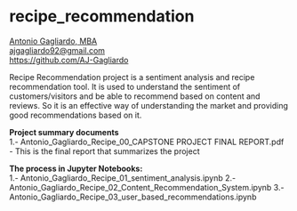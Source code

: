 # recipe_recommendation

[Antonio Gagliardo, MBA](https://aj-gagliardo.github.io/) <br>
ajgagliardo92@gmail.com <br>
https://github.com/AJ-Gagliardo <br>

Recipe Recommendation project is a sentiment analysis and recipe recommendation tool. It is used to understand the sentiment of customers/visitors and be able to recommend based on content and reviews. So it is an effective way of understanding the market and providing good recommendations based on it.

**Project summary documents**<br>
1.- Antonio_Gagliardo_Recipe_00_CAPSTONE PROJECT FINAL REPORT.pdf - This is the final report that summarizes the project

**The process in Jupyter Notebooks:** <br>
1.- Antonio_Gagliardo_Recipe_01_sentiment_analysis.ipynb
2.- Antonio_Gagliardo_Recipe_02_Content_Recommendation_System.ipynb
3.-Antonio_Gagliardo_Recipe_03_user_based_recommendations.ipynb
